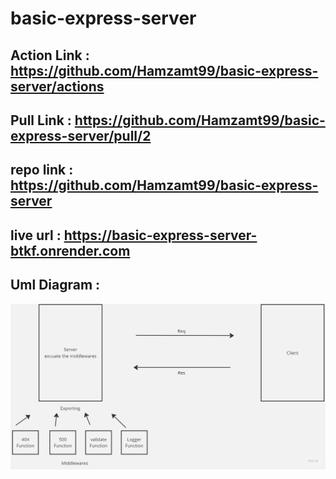 # basic-express-server

## Action Link : https://github.com/Hamzamt99/basic-express-server/actions

## Pull Link : https://github.com/Hamzamt99/basic-express-server/pull/2

## repo link : https://github.com/Hamzamt99/basic-express-server

## live url : https://basic-express-server-btkf.onrender.com

## Uml Diagram :
![uml](./src/assets/uml.jpg)